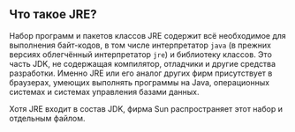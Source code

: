 ## Что такое JRE?

Набор программ и пакетов классов JRE содержит всё необходимое для выполнения байт-кодов, в том числе интерпретатор `java` (в прежних версиях облегчённый интерпретатор `jre`) и библиотеку классов. Это часть JDK, не содержащая компилятор, отладчики и другие средства разработки. Именно JRE или его аналог других фирм присутствует в браузерах, умеющих выполнять программы на Java, операционных системах и системах управления базами данных.

Хотя JRE входит в состав JDK, фирма Sun распространяет этот набор и отдельным файлом.
